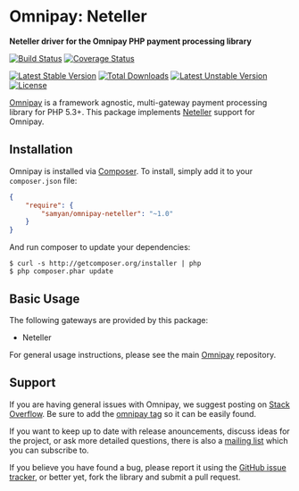 # Omnipay: Neteller

**Neteller driver for the Omnipay PHP payment processing library**

[![Build Status](https://travis-ci.org/samyan/omnipay-neteller.svg?branch=master)](https://travis-ci.org/samyan/omnipay-neteller)
[![Coverage Status](https://coveralls.io/repos/samyan/omnipay-neteller/badge.svg?branch=master&service=github)](https://coveralls.io/github/samyan/omnipay-neteller?branch=master)

[![Latest Stable Version](https://poser.pugx.org/samyan/omnipay-neteller/v/stable.png)](https://packagist.org/packages/samyan/omnipay-neteller)
[![Total Downloads](https://poser.pugx.org/samyan/omnipay-neteller/downloads.png)](https://packagist.org/packages/samyan/omnipay-neteller)
[![Latest Unstable Version](https://poser.pugx.org/samyan/omnipay-neteller/v/unstable.png)](https://packagist.org/packages/samyan/omnipay-neteller)
[![License](https://poser.pugx.org/samyan/omnipay-neteller/license.png)](https://packagist.org/packages/samyan/omnipay-neteller)

[Omnipay](https://github.com/omnipay/omnipay) is a framework agnostic, multi-gateway payment
processing library for PHP 5.3+. This package implements [Neteller](http://www.neteller.com) support for Omnipay.

## Installation

Omnipay is installed via [Composer](http://getcomposer.org/). To install, simply add it
to your `composer.json` file:

```json
{
    "require": {
        "samyan/omnipay-neteller": "~1.0"
    }
}
```

And run composer to update your dependencies:

    $ curl -s http://getcomposer.org/installer | php
    $ php composer.phar update

## Basic Usage

The following gateways are provided by this package:

* Neteller

For general usage instructions, please see the main [Omnipay](https://github.com/omnipay/omnipay)
repository.

## Support

If you are having general issues with Omnipay, we suggest posting on
[Stack Overflow](http://stackoverflow.com/). Be sure to add the
[omnipay tag](http://stackoverflow.com/questions/tagged/omnipay) so it can be easily found.

If you want to keep up to date with release anouncements, discuss ideas for the project,
or ask more detailed questions, there is also a [mailing list](https://groups.google.com/forum/#!forum/omnipay) which
you can subscribe to.

If you believe you have found a bug, please report it using the [GitHub issue tracker](https://github.com/samyan/omnipay-neteller/issues),
or better yet, fork the library and submit a pull request.